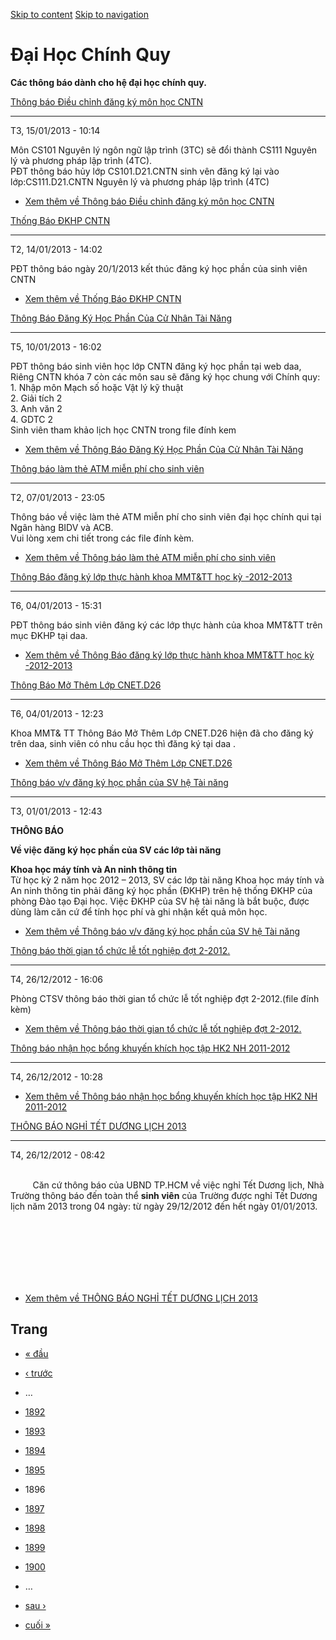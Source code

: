 [Skip to content](https://daa.uit.edu.vn/thongbaochinhquy?page=1895#main)
 [Skip to navigation](https://daa.uit.edu.vn/thongbaochinhquy?page=1895#main-nav)

Đại Học Chính Quy
=================

**Các thông báo dành cho hệ đại học chính quy.**

[Thông báo Điều chỉnh đăng ký môn học CNTN](https://daa.uit.edu.vn/thongbao/thong-bao-dieu-chinh-dang-ky-mon-hoc-cntn)

-------------------------------------------------------------------------------------------------------------------------

T3, 15/01/2013 - 10:14

Môn CS101 Nguyên lý ngôn ngữ lập trình (3TC) sẽ đổi thành CS111 Nguyên lý và phương pháp lập trình (4TC).  
PĐT thông báo hủy lớp CS101.D21.CNTN sinh vên đăng ký lại vào lớp:CS111.D21.CNTN Nguyên lý và phương pháp lập trình (4TC)

*   [Xem thêm về Thông báo Điều chỉnh đăng ký môn học CNTN](https://daa.uit.edu.vn/thongbao/thong-bao-dieu-chinh-dang-ky-mon-hoc-cntn "Thông báo Điều chỉnh đăng ký môn học CNTN")
    

[Thống Báo ĐKHP CNTN](https://daa.uit.edu.vn/thongbao/thong-bao-dkhp-cntn)

-----------------------------------------------------------------------------

T2, 14/01/2013 - 14:02

PĐT thông báo ngày 20/1/2013 kết thúc đăng ký học phần của sinh viên CNTN

*   [Xem thêm về Thống Báo ĐKHP CNTN](https://daa.uit.edu.vn/thongbao/thong-bao-dkhp-cntn "Thống Báo ĐKHP CNTN")
    

[Thông Báo Đăng Ký Học Phần Của Cử Nhân Tài Năng](https://daa.uit.edu.vn/thongbao/thong-bao-dang-ky-hoc-phan-cua-cu-nhan-tai-nang)

-----------------------------------------------------------------------------------------------------------------------------------

T5, 10/01/2013 - 16:02

PĐT thông báo sinh viên học lớp CNTN đăng ký học phần tại web daa,  
Riêng CNTN khóa 7 còn các môn sau sẽ đăng ký học chung với Chính quy:  
1\. Nhập môn Mạch số hoặc Vật lý kỹ thuật  
2\. Giải tích 2  
3\. Anh văn 2  
4\. GDTC 2  
Sinh viên tham khảo lịch học CNTN trong file đính kem

*   [Xem thêm về Thông Báo Đăng Ký Học Phần Của Cử Nhân Tài Năng](https://daa.uit.edu.vn/thongbao/thong-bao-dang-ky-hoc-phan-cua-cu-nhan-tai-nang "Thông Báo Đăng Ký Học Phần Của Cử Nhân Tài Năng")
    

[Thông báo làm thẻ ATM miễn phí cho sinh viên](https://daa.uit.edu.vn/thongbao/thong-bao-lam-atm-mien-phi-cho-sinh-vien)

-------------------------------------------------------------------------------------------------------------------------

T2, 07/01/2013 - 23:05

Thông báo về việc làm thẻ ATM miễn phí cho sinh viên đại học chính qui tại Ngân hàng BIDV và ACB.  
Vui lòng xem chi tiết trong các file đính kèm.

*   [Xem thêm về Thông báo làm thẻ ATM miễn phí cho sinh viên](https://daa.uit.edu.vn/thongbao/thong-bao-lam-atm-mien-phi-cho-sinh-vien "Thông báo làm thẻ ATM miễn phí cho sinh viên")
    

[Thông Báo đăng ký lớp thực hành khoa MMT&TT học kỳ -2012-2013](https://daa.uit.edu.vn/thongbao/thong-bao-dang-ky-lop-thuc-hanh-khoa-mmttt-hoc-ky-2012-2013)

-------------------------------------------------------------------------------------------------------------------------------------------------------------

T6, 04/01/2013 - 15:31

PĐT thông báo sinh viên đăng ký các lớp thực hành của khoa MMT&TT trên mục ĐKHP tại daa.

*   [Xem thêm về Thông Báo đăng ký lớp thực hành khoa MMT&TT học kỳ -2012-2013](https://daa.uit.edu.vn/thongbao/thong-bao-dang-ky-lop-thuc-hanh-khoa-mmttt-hoc-ky-2012-2013 "Thông Báo đăng ký lớp thực hành khoa MMT&TT học kỳ -2012-2013")
    

[Thông Báo Mở Thêm Lớp CNET.D26](https://daa.uit.edu.vn/thongbao/thong-bao-mo-them-lop-cnetd26)

------------------------------------------------------------------------------------------------

T6, 04/01/2013 - 12:23

Khoa MMT& TT Thông Báo Mở Thêm Lớp CNET.D26 hiện đã cho đăng ký trên daa, sinh viên có nhu cầu học thì đăng ký tại daa .

*   [Xem thêm về Thông Báo Mở Thêm Lớp CNET.D26](https://daa.uit.edu.vn/thongbao/thong-bao-mo-them-lop-cnetd26 "Thông Báo Mở Thêm Lớp CNET.D26")
    

[Thông báo v/v đăng ký học phần của SV hệ Tài năng](https://daa.uit.edu.vn/thongbao/thong-bao-vv-dang-ky-hoc-phan-cua-sv-he-tai-nang)

--------------------------------------------------------------------------------------------------------------------------------------

T3, 01/01/2013 - 12:43

**THÔNG BÁO**

**Về việc đăng ký học phần của SV các lớp tài năng**

**Khoa học máy tính và An ninh thông tin**  
Từ học kỳ 2 năm học 2012 – 2013, SV các lớp tài năng Khoa học máy tính và An ninh thông tin phải đăng ký học phần (ĐKHP) trên hệ thống ĐKHP của phòng Đào tạo Đại học. Việc ĐKHP của SV hệ tài năng là bắt buộc, được dùng làm căn cứ để tính học phí và ghi nhận kết quả môn học.

*   [Xem thêm về Thông báo v/v đăng ký học phần của SV hệ Tài năng](https://daa.uit.edu.vn/thongbao/thong-bao-vv-dang-ky-hoc-phan-cua-sv-he-tai-nang "Thông báo v/v đăng ký học phần của SV hệ Tài năng")
    

[Thông báo thời gian tổ chức lễ tốt nghiệp đợt 2-2012.](https://daa.uit.edu.vn/thongbao/thong-bao-thoi-gian-chuc-le-tot-nghiep-dot-2-2012)

-------------------------------------------------------------------------------------------------------------------------------------------

T4, 26/12/2012 - 16:06

Phòng CTSV thông báo thời gian tổ chức lễ tốt nghiệp đợt 2-2012.(file đính kèm)

*   [Xem thêm về Thông báo thời gian tổ chức lễ tốt nghiệp đợt 2-2012.](https://daa.uit.edu.vn/thongbao/thong-bao-thoi-gian-chuc-le-tot-nghiep-dot-2-2012 "Thông báo thời gian tổ chức lễ tốt nghiệp đợt 2-2012. ")
    

[Thông báo nhận học bổng khuyến khích học tập HK2 NH 2011-2012](https://daa.uit.edu.vn/thongbao/thong-bao-nhan-hoc-bong-khuyen-khich-hoc-tap-hk2-nh-2011-2012)

---------------------------------------------------------------------------------------------------------------------------------------------------------------

T4, 26/12/2012 - 10:28

*   [Xem thêm về Thông báo nhận học bổng khuyến khích học tập HK2 NH 2011-2012](https://daa.uit.edu.vn/thongbao/thong-bao-nhan-hoc-bong-khuyen-khich-hoc-tap-hk2-nh-2011-2012 "Thông báo nhận học bổng khuyến khích học tập HK2 NH 2011-2012")
    

[THÔNG BÁO NGHỈ TẾT DƯƠNG LỊCH 2013](https://daa.uit.edu.vn/thongbao/thong-bao-nghi-tet-duong-lich-2013)

---------------------------------------------------------------------------------------------------------

T4, 26/12/2012 - 08:42

   
         Căn cứ thông báo của UBND TP.HCM về việc nghỉ Tết Dương lịch, Nhà Trường thông báo đến toàn thể **sinh viên** của Trường được nghỉ Tết Dương lịch năm 2013 trong 04 ngày: từ ngày 29/12/2012 đến hết ngày 01/01/2013.

   
   
   
   
   
 

*   [Xem thêm về THÔNG BÁO NGHỈ TẾT DƯƠNG LỊCH 2013](https://daa.uit.edu.vn/thongbao/thong-bao-nghi-tet-duong-lich-2013 "THÔNG BÁO NGHỈ TẾT DƯƠNG LỊCH 2013")
    

Trang
-----

*   [« đầu](https://daa.uit.edu.vn/thongbaochinhquy "Đến trang đầu tiên")
    
*   [‹ trước](https://daa.uit.edu.vn/thongbaochinhquy?page=1894 "Đến trang kế trước")
    
*   …
*   [1892](https://daa.uit.edu.vn/thongbaochinhquy?page=1891 "Đến trang 1892")
    
*   [1893](https://daa.uit.edu.vn/thongbaochinhquy?page=1892 "Đến trang 1893")
    
*   [1894](https://daa.uit.edu.vn/thongbaochinhquy?page=1893 "Đến trang 1894")
    
*   [1895](https://daa.uit.edu.vn/thongbaochinhquy?page=1894 "Đến trang 1895")
    
*   1896
*   [1897](https://daa.uit.edu.vn/thongbaochinhquy?page=1896 "Đến trang 1897")
    
*   [1898](https://daa.uit.edu.vn/thongbaochinhquy?page=1897 "Đến trang 1898")
    
*   [1899](https://daa.uit.edu.vn/thongbaochinhquy?page=1898 "Đến trang 1899")
    
*   [1900](https://daa.uit.edu.vn/thongbaochinhquy?page=1899 "Đến trang 1900")
    
*   …
*   [sau ›](https://daa.uit.edu.vn/thongbaochinhquy?page=1896 "Đến trang kế sau")
    
*   [cuối »](https://daa.uit.edu.vn/thongbaochinhquy?page=1907 "Đến trang cuối cùng")